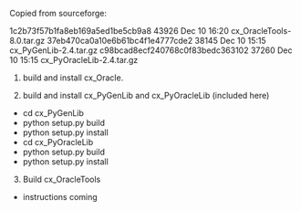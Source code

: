 Copied from sourceforge:

1c2b73f57b1fa8eb169a5ed1be5cb9a8 43926 Dec 10 16:20 cx_OracleTools-8.0.tar.gz
37eb470ca0a10e6b61bc4f1e4777cde2 38145 Dec 10 15:15 cx_PyGenLib-2.4.tar.gz
c98bcad8ecf240768c0f83bedc363102 37260 Dec 10 15:15 cx_PyOracleLib-2.4.tar.gz

1. build and install cx_Oracle.

2. build and install cx_PyGenLib and cx_PyOracleLib (included here)

- cd cx_PyGenLib
- python setup.py build
- python setup.py install
- cd cx_PyOracleLib
- python setup.py build
- python setup.py install

3. Build cx_OracleTools

- instructions coming
